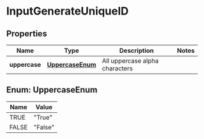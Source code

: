 

# InputGenerateUniqueID

## Properties

Name | Type | Description | Notes
------------ | ------------- | ------------- | -------------
**uppercase** | [**UppercaseEnum**](#UppercaseEnum) | All uppercase alpha characters | 



## Enum: UppercaseEnum

Name | Value
---- | -----
TRUE | &quot;True&quot;
FALSE | &quot;False&quot;



